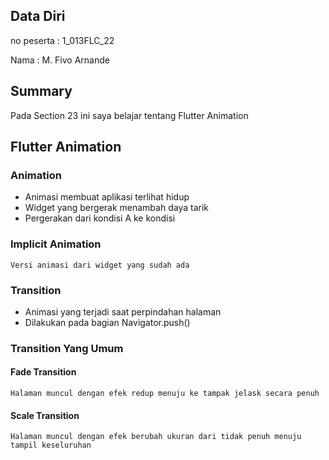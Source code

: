 ## Data Diri

no peserta : 1_013FLC_22

Nama : M. Fivo Arnande

## Summary
Pada Section 23 ini saya belajar tentang Flutter Animation

## Flutter Animation
### Animation
* Animasi membuat aplikasi terlihat hidup
* Widget yang bergerak menambah daya tarik
* Pergerakan dari kondisi A ke kondisi 
### Implicit Animation
    Versi animasi dari widget yang sudah ada
### Transition 
* Animasi yang terjadi saat perpindahan halaman
* Dilakukan pada bagian Navigator.push()
### Transition Yang Umum
#### Fade Transition
    Halaman muncul dengan efek redup menuju ke tampak jelask secara penuh
#### Scale Transition
    Halaman muncul dengan efek berubah ukuran dari tidak penuh menuju tampil keseluruhan
